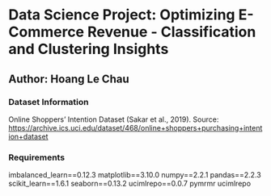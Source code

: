 # **Data Science Project:** Optimizing E-Commerce Revenue - Classification and Clustering Insights

## **Author**: Hoang Le Chau

### Dataset Information
Online Shoppers’ Intention Dataset (Sakar et al., 2019).
Source: https://archive.ics.uci.edu/dataset/468/online+shoppers+purchasing+intention+dataset

### Requirements
imbalanced_learn==0.12.3
matplotlib==3.10.0
numpy==2.2.1
pandas==2.2.3
scikit_learn==1.6.1
seaborn==0.13.2
ucimlrepo==0.0.7
pymrmr
ucimlrepo